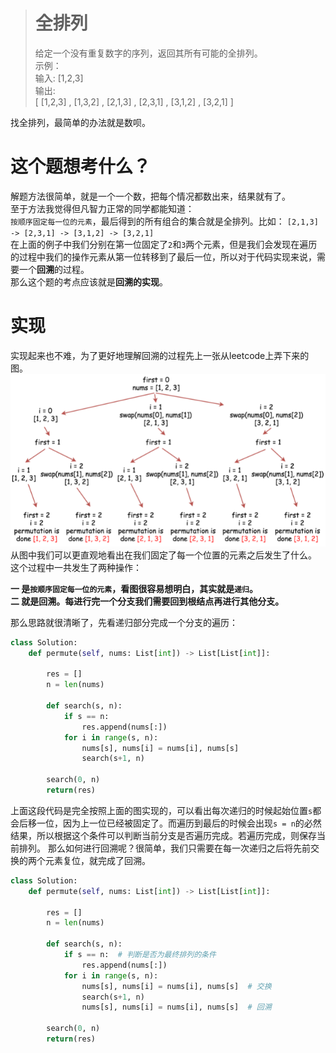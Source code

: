 ># 全排列  
>给定一个没有重复数字的序列，返回其所有可能的全排列。   
>示例：  
>输入: [1,2,3]  
>输出:  
>[ [1,2,3] , [1,3,2] , [2,1,3] , [2,3,1] , [3,1,2] , [3,2,1] ]  
  
找全排列，最简单的办法就是数呗。  
  
# 这个题想考什么？  
解题方法很简单，就是一个一个数，把每个情况都数出来，结果就有了。  
至于方法我觉得但凡智力正常的同学都能知道：  
`按顺序固定每一位的元素`，最后得到的所有组合的集合就是全排列。比如： 
`[2,1,3] -> [2,3,1] -> [3,1,2] -> [3,2,1]`  
在上面的例子中我们分别在第一位固定了`2`和`3`两个元素，但是我们会发现在遍历的过程中我们的操作元素从第一位转移到了最后一位，所以对于代码实现来说，需要一个**回溯**的过程。   
那么这个题的考点应该就是**回溯的实现**。
  
# 实现  
实现起来也不难，为了更好地理解回溯的过程先上一张从leetcode上弄下来的图。  
![1](https://raw.githubusercontent.com/Shiro-umi/Do_Some_Algorithm_Test/master/LeetCode%4035%20%E5%85%A8%E6%8E%92%E5%88%97/1.png)  
从图中我们可以更直观地看出在我们固定了每一个位置的元素之后发生了什么。  
这个过程中一共发生了两种操作：  
  
**一 是`按顺序固定每一位的元素`，看图很容易想明白，其实就是`递归`。**  
**二 就是回溯。每进行完一个分支我们需要回到根结点再进行其他分支。**  
  
那么思路就很清晰了，先看递归部分完成一个分支的遍历：  
```python  
class Solution:
    def permute(self, nums: List[int]) -> List[List[int]]:

        res = []
        n = len(nums)
        
        def search(s, n):
            if s == n:
                res.append(nums[:])
            for i in range(s, n):
                nums[s], nums[i] = nums[i], nums[s]
                search(s+1, n)
        
        search(0, n)
        return(res)
```
上面这段代码是完全按照上面的图实现的，可以看出每次递归的时候起始位置`s`都会后移一位，因为上一位已经被固定了。而遍历到最后的时候会出现`s = n`的必然结果，所以根据这个条件可以判断当前分支是否遍历完成。若遍历完成，则保存当前排列。 
那么如何进行回溯呢？很简单，我们只需要在每一次递归之后将先前交换的两个元素复位，就完成了回溯。  
```python  
class Solution:
    def permute(self, nums: List[int]) -> List[List[int]]:

        res = []
        n = len(nums)
        
        def search(s, n):
            if s == n:  # 判断是否为最终排列的条件
                res.append(nums[:])
            for i in range(s, n):
                nums[s], nums[i] = nums[i], nums[s]  # 交换
                search(s+1, n)
                nums[s], nums[i] = nums[i], nums[s]  # 回溯

        search(0, n)
        return(res)
```
